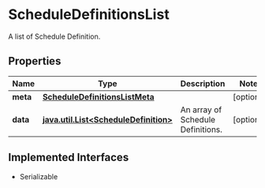 

# ScheduleDefinitionsList

A list of Schedule Definition.

## Properties

Name | Type | Description | Notes
------------ | ------------- | ------------- | -------------
**meta** | [**ScheduleDefinitionsListMeta**](ScheduleDefinitionsListMeta.md) |  |  [optional]
**data** | [**java.util.List&lt;ScheduleDefinition&gt;**](ScheduleDefinition.md) | An array of Schedule Definitions. |  [optional]


## Implemented Interfaces

* Serializable


